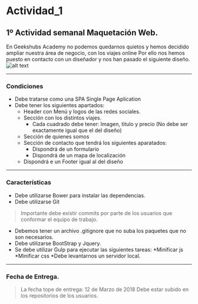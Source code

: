 # Actividad_1
## 1º Actividad semanal Maquetación Web.
En Geekshubs Academy no podemos quedarnos quietos y hemos decidido ampliar nuestra área de negocio, con los viajes online
Por ello nos hemos puesto en contacto con un diseñador y nos han pasado el siguiente diseño.
![alt text](https://github.com/GeeksHubsAcademy/Actividad_1/blob/master/Agencia%20de%20viajes%20Bootcamp.jpg)

---
### Condiciones
* Debe tratarse como una SPA Single Page Aplication
* Debe tener los siguientes apartados:
  * Header con Menú y logos de las redes sociales.
  * Sección con los distintos viajes.
    * Cada cuadrado debe tener: Imagen, titulo y precio (No debe ser exactamente igual que el del diseño)
  * Sección de quienes somos
  * Sección de contacto que tendrá los siguientes aparatados:
    * Dispondrá de un formulario
    * Dispondrá de un mapa de localización
  * Dispondrá e un Footer igual al del diseño
---
### Características
 * Debe utilizarse Bower para instalar las dependencias.
 * Debe utilizarse Git 
 > Importante debe existir commits por parte de los usuarios que conformar el equipo de trabajo.
 * Debemos tener un archivo .gitignore que no suba los paquetes que no son necesarios.
 * Debe utilizarse BootStrap y Jquery.
 * Se debe utilizar Gulp para ejecutar las siguientes tareas:
    *Minificar js
    *Minificar css
    *Debe levantarnos un servidor local.
---
### Fecha de Entrega.
> La fecha tope de entrega: 12 de Marzo de 2018
> Debe estar subido en los repositorios de los usuarios.
 
